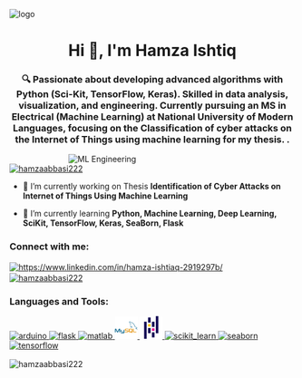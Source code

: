 ![logo](https://github.com/HamzaAbbasi222/Hamza-Abbasi222/blob/main/Linkedin%20Banner.jpg)
<h1 align="center">Hi 👋, I'm Hamza Ishtiq</h1>
<h3 align="center">🔍 Passionate about developing advanced algorithms with Python (Sci-Kit, TensorFlow, Keras). Skilled in data analysis, visualization, and engineering. Currently pursuing an MS in Electrical (Machine Learning) at National University of Modern Languages, focusing on the Classification of cyber attacks on the Internet of Things using machine learning for my thesis. .</h3>
<img align="right" alt="ML Engineering" width="400" src="https://www.google.com/url?sa=i&url=https%3A%2F%2Fgetsensibill.com%2Fblog%2Fmachine-learning-receipts-2&psig=AOvVaw3VZVP-u8QTatsG-AotWmrF&ust=1703523441172000&source=images&cd=vfe&opi=89978449&ved=0CBEQjRxqFwoTCPCtqMTFqIMDFQAAAAAdAAAAABAI" >

<p align="left"> <a href="https://github.com/ryo-ma/github-profile-trophy"><img src="https://github-profile-trophy.vercel.app/?username=hamzaabbasi222" alt="hamzaabbasi222" /></a> </p>

- 🔭 I’m currently working on Thesis **Identification of Cyber Attacks on Internet of Things Using Machine Learning**

- 🌱 I’m currently learning **Python, Machine Learning, Deep Learning, SciKit, TensorFlow, Keras, SeaBorn, Flask**

<h3 align="left">Connect with me:</h3>
<p align="left">
<a href="https://www.linkedin.com/in/hamza-ishtiaq-ml-seo/" target="blank"><img align="center" src="https://raw.githubusercontent.com/rahuldkjain/github-profile-readme-generator/master/src/images/icons/Social/linked-in-alt.svg" alt="https://www.linkedin.com/in/hamza-ishtiaq-2919297b/" height="30" width="40" /></a>
<a href="https://fb.com/hamzaabbasi222" target="blank"><img align="center" src="https://raw.githubusercontent.com/rahuldkjain/github-profile-readme-generator/master/src/images/icons/Social/facebook.svg" alt="hamzaabbasi222" height="30" width="40" /></a>
</p>

<h3 align="left">Languages and Tools:</h3>
<p align="left"> <a href="https://www.arduino.cc/" target="_blank" rel="noreferrer"> <img src="https://cdn.worldvectorlogo.com/logos/arduino-1.svg" alt="arduino" width="40" height="40"/> </a> <a href="https://flask.palletsprojects.com/" target="_blank" rel="noreferrer"> <img src="https://www.vectorlogo.zone/logos/pocoo_flask/pocoo_flask-icon.svg" alt="flask" width="40" height="40"/> </a> <a href="https://www.mathworks.com/" target="_blank" rel="noreferrer"> <img src="https://upload.wikimedia.org/wikipedia/commons/2/21/Matlab_Logo.png" alt="matlab" width="40" height="40"/> </a> <a href="https://www.mysql.com/" target="_blank" rel="noreferrer"> <img src="https://raw.githubusercontent.com/devicons/devicon/master/icons/mysql/mysql-original-wordmark.svg" alt="mysql" width="40" height="40"/> </a> <a href="https://pandas.pydata.org/" target="_blank" rel="noreferrer"> <img src="https://raw.githubusercontent.com/devicons/devicon/2ae2a900d2f041da66e950e4d48052658d850630/icons/pandas/pandas-original.svg" alt="pandas" width="40" height="40"/> </a> <a href="https://scikit-learn.org/" target="_blank" rel="noreferrer"> <img src="https://upload.wikimedia.org/wikipedia/commons/0/05/Scikit_learn_logo_small.svg" alt="scikit_learn" width="40" height="40"/> </a> <a href="https://seaborn.pydata.org/" target="_blank" rel="noreferrer"> <img src="https://seaborn.pydata.org/_images/logo-mark-lightbg.svg" alt="seaborn" width="40" height="40"/> </a> <a href="https://www.tensorflow.org" target="_blank" rel="noreferrer"> <img src="https://www.vectorlogo.zone/logos/tensorflow/tensorflow-icon.svg" alt="tensorflow" width="40" height="40"/> </a> </p>

<p><img align="center" src="https://github-readme-stats.vercel.app/api/top-langs?username=hamzaabbasi222&show_icons=true&locale=en&layout=compact" alt="hamzaabbasi222" /></p>
